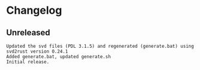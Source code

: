 # Changelog

## Unreleased
	Updated the svd files (PDL 3.1.5) and regenerated (generate.bat) using svd2rust version 0.24.1
	Added generate.bat, updated generate.sh
	Initial release.

